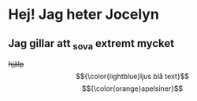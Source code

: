 <!DOCTYPE md>
# Hej! Jag heter Jocelyn
## Jag gillar att <sub>sova</sub> extremt mycket
~~hjälp~~
$${\color{lightblue}ljus blå text}$$
$${\color{orange}apelsiner}$$

[def]: https://github.com/user-attachments/assets/571c9d84-a363-4f2c-a033-4bc09553ba1f